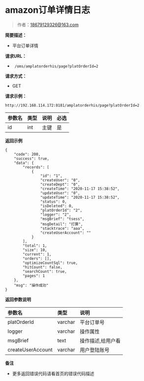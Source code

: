# amazon订单详情日志

> 作者：18679129326@163.com

**简要描述：** 

- 平台订单详情

**请求URL：** 
- ` /oms/amplatorderhis/page?platOrderId=2`
  
**请求方式：**
- GET 

**请求示例：** 
```
http://192.168.114.172:8181/amplatorderhis/page?platOrderId=2
```

|参数名|类型|说明|必选|
|:----    |:---|:----- |-----   |
|id |int   |主键|是|
 **返回示例**
``` 
{
    "code": 200,
    "success": true,
    "data": {
        "records": [
            {
                "id": "1",
                "createUser": "0",
                "createDept": "0",
                "createTime": "2020-11-17 15:38:52",
                "updateUser": "0",
                "updateTime": "2020-11-17 15:38:52",
                "status": 0,
                "isDeleted": 0,
                "platOrderId": "2",
                "logger": "2",
                "msgBrief": "tsess",
                "msgDetail": "打算",
                "stacktrace": "aaa",
                "createUserAccount": ""
            }
        ],
        "total": 1,
        "size": 10,
        "current": 1,
        "orders": [],
        "optimizeCountSql": true,
        "hitCount": false,
        "searchCount": true,
        "pages": 1
    },
    "msg": "操作成功"
}
```
 **返回参数说明** 

|参数名|类型|说明|
|:----    |:---|:----- |
| platOrderId | varchar | 平台订单号 |
| logger | varchar | 操作属性 |
| msgBrief | text | 操作描述,给用户看 |
| createUserAccount | varchar | 用户登陆账号 |



 **备注** 

- 更多返回错误代码请看首页的错误代码描述